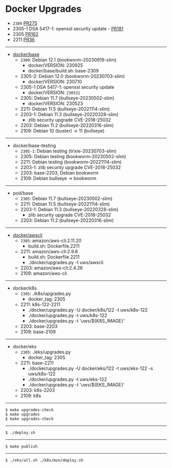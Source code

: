 # Docker Upgrades

* `2309` [PR275][PR275]
* 2305-1 DSA 5417-1: openssl security update - [PR181][PR181]
* 2305 [PR162](https://github.com/TalkingPts/Infrastructure/pull/162)
* 2211 [PR36](https://github.com/TalkingPts/Infrastructure/pull/36)

[PR181]: https://github.com/TalkingPts/Infrastructure/pull/181
[PR275]: https://github.com/TalkingPts/Infrastructure/pull/275

---

* [docker/base][debian-container]
    * `2309`: Debian 12.1 (bookworm-20230919-slim)
        * docker/VERSION: 230925
        * docker/base/build.sh: base-2309
    * 2305-2: Debian 12.0 (bookworm-20230703-slim)
        * docker/VERSION: 230710
    * 2305-1 DSA 5417-1: openssl security update
        * docker/VERSION: `230531`
    * 2305: Debian 11.7 (bullseye-20230502-slim)
        * docker/VERSION: 230523
    * 2211: Debian 11.5 (bullseye-20221114-slim)
    * 2203-1: Debian 11.3 (bullseye-20220328-slim)
        * zlib security upgrade CVE-2018-25032
    * 2203: Debian 11.2 (bullseye-20220316-slim)
    * 2109: Debian 10 (buster) -> 11 (bullseye)

[debian-container]: https://hub.docker.com/_/debian

---

* docker/base-testing
    * `2305-1`: Debian testing (trixie-20230703-slim)
    * 2305: Debian testing (bookworm-20230502-slim)
    * 2211: Debian testing (bookworm-20221114-slim)
    * 2203-1: zlib security upgrade CVE-2018-25032
    * 2203: base-2203, Debian bookworm
    * 2109: Debian bullseye -> bookworm

---

* pod/base
    * `2305`: Debian 11.7 (bullseye-20230502-slim)
    * 2211: Debian 11.5 (bullseye-20221114-slim)
    * 2203-1: Debian 11.3 (bullseye-20220328-slim)
        * zlib security upgrade CVE-2018-25032
    * 2203: Debian 11.2 (bullseye-20220316-slim)

---

* [docker/awscli][awscli]
    * `2305`: amazon/aws-cli:2.11.20
        * build.sh: Dockerfile.2211
    * 2211: amazon/aws-cli:2.9.8
        * build.sh: Dockerfile.2211
        * ./docker/upgrades.py -t uws/awscli
    * 2203: amazon/aws-cli:2.4.26
    * 2109: amazon/aws-cli

[awscli]: https://hub.docker.com/r/amazon/aws-cli/tags

---

* docker/k8s
    * `2305`: ./k8s/upgrades.py
        * docker_tag: 2305
    * 2211: k8s-122-2211
        * ./docker/upgrades.py -U docker/k8s/122 -t uws/k8s-122
        * ./docker/upgrades.py -t uws/k8s-122
        * ./docker/upgrades.py -t 'uws/${K8S_IMAGE}'
    * 2203: base-2203
    * 2109: base-2109

---

* docker/eks
    * `2305`: ./eks/upgrades.py
        * docker_tag: 2305
    * 2211: base-2211
        * ./docker/upgrades.py -U docker/eks/122 -t uws/eks-122 -s uws/k8s-122
        * ./docker/upgrades.py -t uws/eks-122
        * ./docker/upgrades.py -t 'uws/${EKS_IMAGE}'
    * 2203: k8s-2203
    * 2109: k8s

---

    $ make upgrades-check
    $ make upgrades
    $ make upgrades-check

---

    $ ./deploy.sh

---

    $ make publish

---

    $ ./eks/all.sh ./k8s/mon/deploy.sh
